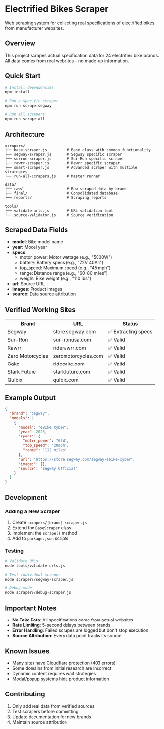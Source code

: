 # Electrified Bikes Scraper

Web scraping system for collecting real specifications of electrified bikes from manufacturer websites.

## Overview

This project scrapes actual specification data for 24 electrified bike brands. All data comes from real websites - no made-up information.

## Quick Start

```bash
# Install dependencies
npm install

# Run a specific scraper
npm run scrape:segway

# Run all scrapers
npm run scrape:all
```

## Architecture

```
scrapers/
├── base-scraper.js         # Base class with common functionality
├── segway-scraper.js       # Segway specific scraper
├── surron-scraper.js       # Sur-Ron specific scraper
├── rawrr-scraper.js        # Rawrr specific scraper
├── smart-scraper.js        # Advanced scraper with multiple strategies
└── run-all-scrapers.js     # Master runner

data/
├── raw/                    # Raw scraped data by brand
├── final/                  # Consolidated database
└── reports/                # Scraping reports

tools/
├── validate-urls.js        # URL validation tool
└── source-validator.js     # Source verification
```

## Scraped Data Fields

- **model**: Bike model name
- **year**: Model year
- **specs**:
  - motor_power: Motor wattage (e.g., "5000W")
  - battery: Battery specs (e.g., "72V 40Ah")
  - top_speed: Maximum speed (e.g., "45 mph")
  - range: Distance range (e.g., "60-80 miles")
  - weight: Bike weight (e.g., "110 lbs")
- **url**: Source URL
- **images**: Product images
- **source**: Data source attribution

## Verified Working Sites

| Brand | URL | Status |
|-------|-----|--------|
| Segway | store.segway.com | ✅ Extracting specs |
| Sur-Ron | sur-ronusa.com | ✅ Valid |
| Rawrr | riderawrr.com | ✅ Valid |
| Zero Motorcycles | zeromotorcycles.com | ✅ Valid |
| Cake | ridecake.com | ✅ Valid |
| Stark Future | starkfuture.com | ✅ Valid |
| Qulbix | qulbix.com | ✅ Valid |

## Example Output

```json
{
  "brand": "Segway",
  "models": [
    {
      "model": "eBike Xyber",
      "year": 2025,
      "specs": {
        "motor_power": "65W",
        "top_speed": "20mph",
        "range": "112 miles"
      },
      "url": "https://store.segway.com/segway-ebike-xyber",
      "images": [],
      "source": "Segway Official"
    }
  ]
}
```

## Development

### Adding a New Scraper

1. Create `scrapers/[brand]-scraper.js`
2. Extend the `BaseScraper` class
3. Implement the `scrape()` method
4. Add to `package.json` scripts

### Testing

```bash
# Validate URLs
node tools/validate-urls.js

# Test individual scraper
node scrapers/segway-scraper.js

# Debug mode
node scrapers/debug-scraper.js
```

## Important Notes

- **No Fake Data**: All specifications come from actual websites
- **Rate Limiting**: 5-second delays between brands
- **Error Handling**: Failed scrapes are logged but don't stop execution
- **Source Attribution**: Every data point tracks its source

## Known Issues

- Many sites have Cloudflare protection (403 errors)
- Some domains from initial research are incorrect
- Dynamic content requires wait strategies
- Modal/popup systems hide product information

## Contributing

1. Only add real data from verified sources
2. Test scrapers before committing
3. Update documentation for new brands
4. Maintain source attribution